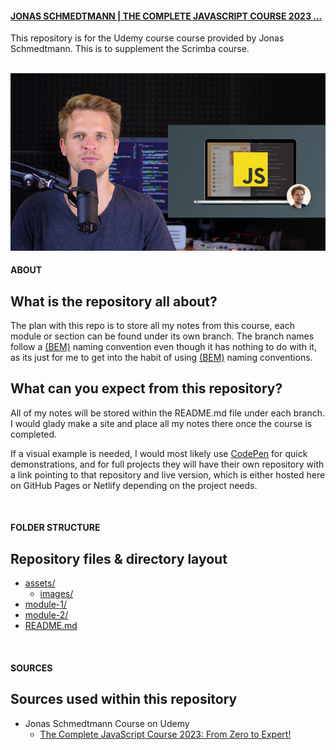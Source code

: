 #### <a href="https://www.udemy.com/course/the-complete-javascript-course/" target="_blank" alt="Scrimba's website">JONAS SCHMEDTMANN | THE COMPLETE JAVASCRIPT COURSE 2023 ...
</a> 

This repository is for the Udemy course course provided by Jonas Schmedtmann. This is to supplement the Scrimba course.

<br>

<img src="./assets/images/readme/the-complete-javascript-course.jpg" alt="Jonas looking at the camera, patiently waiting for you to finish the course, OK!">

<br>

#### ABOUT
## What is the repository all about?
The plan with this repo is to store all my notes from this course, each module or section can be found under its own branch. The branch names follow a <a href="https://getbem.com/" alt="learn more about BEM">(BEM)</a> naming convention even though it has nothing to do with it, as its just for me to get into the habit of using <a href="https://getbem.com/" alt="learn more about BEM">(BEM)</a> naming conventions.

## What can you expect from this repository?
All of my notes will be stored within the README.md file under each branch. I would glady make a site and place all my notes there once the course is completed. 

If a visual example is needed, I would most likely use <a href="https://codepen.io/trending">CodePen</a> for quick demonstrations, and for full projects they will have their own repository with a link pointing to that repository and live version, which is either hosted here on GitHub Pages or Netlify depending on the project needs.

<br>

#### FOLDER STRUCTURE
## Repository files & directory layout

- [assets/](./assets/)
  - [images/](./assets/images/)
- [module-1/](./module-1/)
- [module-2/](./module-2/)
- [README.md](./README.md)

<br>

#### SOURCES
## Sources used within this repository

- Jonas Schmedtmann Course on Udemy
  - <a href="https://www.udemy.com/course/the-complete-javascript-course/">The Complete JavaScript Course 2023: From Zero to Expert!</a>
